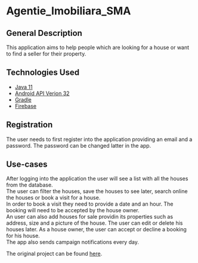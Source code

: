 # Agentie_Imobiliara_SMA
## General Description
This application aims to help people which are looking for a house or want to find a seller for their property.
## Technologies Used
* [Java 11](https://www.oracle.com/java/technologies/javase-downloads.html)
* [Android API Verion 32](https://www.mit.edu/afs.new/sipb/project/android/docs/sdk/index.html)
* [Gradle](https://gradle.org/)
* [Firebase](https://firebase.google.com/)
## Registration 
The user needs to first register into the application providing an email and a password.
The password can be changed latter in the app.
## Use-cases
After logging into the application the user will see a list with all the houses from the database.<br />
The user can filter the houses, save the houses to see later, search online the houses or book a visit for a house.<br />
In order to book a visit they need to provide a date and an hour. The booking will need to be accepted by the house owner.<br />
An user can also add houses for sale providin its properties such as address, size and a picture of the house. The user can edit or delete his houses later.
As a house owner, the user can accept or decline a booking for his house.<br />
The app also sends campaign notifications every day.<br />

The original project can be found [here]( https://github.com/monicadumescu/Agentie_Imobiliara_SMA).

